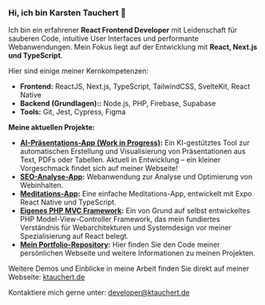 ### Hi, ich bin Karsten Tauchert 👋

Ich bin ein erfahrener **React Frontend Developer** mit Leidenschaft für sauberen Code, intuitive User Interfaces und performante Webanwendungen. Mein Fokus liegt auf der Entwicklung mit **React, Next.js und TypeScript**.

Hier sind einige meiner Kernkompetenzen:
- **Frontend:** ReactJS, Next.js, TypeScript, TailwindCSS, SvelteKit, React Native
- **Backend (Grundlagen)::** Node.js, PHP, Firebase, Supabase
- **Tools:** Git, Jest, Cypress, Figma

**Meine aktuellen Projekte:**
- **[AI-Präsentations-App (Work in Progress)](https://ktauchert.de/ai-presentation-app-teaser):** Ein KI-gestütztes Tool zur automatischen Erstellung und Visualisierung von Präsentationen aus Text, PDFs oder Tabellen. Aktuell in Entwicklung – ein kleiner Vorgeschmack findet sich auf meiner Webseite!
- **[SEO-Analyse-App](https://github.com/ktauchert/seo-elevation-operator-v2):** Webanwendung zur Analyse und Optimierung von Webinhalten.
- **[Meditations-App](https://github.com/ktauchert/meditation-app):** Eine einfache Meditations-App, entwickelt mit Expo React Native und TypeScript.
- **[Eigenes PHP MVC Framework](https://github.com/ktauchert/schauwiediebaeumelaufen):** Ein von Grund auf selbst entwickeltes PHP Model-View-Controller Framework, das mein fundiertes Verständnis für Webarchitekturen und Systemdesign vor meiner Spezialisierung auf React belegt.
- **[Mein Portfolio-Repository](https://github.com/ktauchert/ktauchert.de):** Hier finden Sie den Code meiner persönlichen Webseite und weitere Informationen zu meinen Projekten.

Weitere Demos und Einblicke in meine Arbeit finden Sie direkt auf meiner Webseite: [ktauchert.de](https://ktauchert.de)

Kontaktiere mich gerne unter: developer@ktauchert.de
